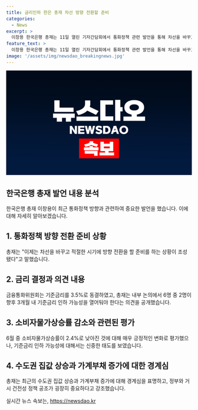 ```yaml
---
title: 금리인하 한은 총재 차선 방향 전환할 준비
categories:
  - News
excerpt: >
  이창용 한국은행 총재는 11일 열린 기자간담회에서 통화정책 관련 발언을 통해 차선을 바꾸고 적절한 시기에 방향 전환을 할 준비가 되었다고 밝혔다. 금리 동결 결정과 관련하여 내부 논의에선 금리 인하를 열어둬야 한다는 의견이 나오고, 물가상승률 하락을 고려한 금리 인하 가능성을 언급했다. 그러나 외환시장, 부동산 및 가계부채 움직임과 관련한 위험을 경계하며 신중한 태도를 보였다. 이어, 정부와의 거시 건전성 정책 공조의 중요성을 강조했다.
feature_text: >
  이창용 한국은행 총재는 11일 열린 기자간담회에서 통화정책 관련 발언을 통해 차선을 바꾸고 적절한 시기에 방향 전환을 할 준비가 되었다고 밝혔다. 금리 동결 결정과 관련하여 내부 논의에선 금리 인하를 열어둬야 한다는 의견이 나오고, 물가상승률 하락을 고려한 금리 인하 가능성을 언급했다. 그러나 외환시장, 부동산 및 가계부채 움직임과 관련한 위험을 경계하며 신중한 태도를 보였다. 이어, 정부와의 거시 건전성 정책 공조의 중요성을 강조했다.
image: '/assets/img/newsdao_breakingnews.jpg'
---
```


<p><img src="/assets/img/newsdao_breakingnews.jpg" alt="implanttips 속보" /></p>

<h2>한국은행 총재 발언 내용 분석</h2>

<p data-ke-size="size16">한국은행 총재 이창용이 최근 통화정책 방향과 관련하여 중요한 발언을 했습니다. 이에 대해 자세히 알아보겠습니다.</p>

<h2 data-ke-size="size26">1. 통화정책 방향 전환 준비 상황</h2>

<p data-ke-size="size16">총재는 "이제는 차선을 바꾸고 적절한 시기에 방향 전환을 할 준비를 하는 상황이 조성됐다"고 말했습니다.</p>

<h2 data-ke-size="size26">2. 금리 결정과 의견 내용</h2>

<p data-ke-size="size16">금융통화위원회는 기준금리를 3.5%로 동결하였고, 총재는 내부 논의에서 6명 중 2명이 향후 3개월 내 기준금리 인하 가능성을 열어둬야 한다는 의견을 공개했습니다.</p>

<h2 data-ke-size="size26">3. 소비자물가상승률 감소와 관련된 평가</h2>

<p data-ke-size="size16">6월 중 소비자물가상승률이 2.4%로 낮아진 것에 대해 매우 긍정적인 변화로 평가했으나, 기준금리 인하 가능성에 대해서는 신중한 태도를 보였습니다.</p>

<h2 data-ke-size="size26">4. 수도권 집값 상승과 가계부채 증가에 대한 경계심</h2>

<p data-ke-size="size16">총재는 최근의 수도권 집값 상승과 가계부채 증가에 대해 경계심을 표명하고, 정부와 거시 건전성 정책 공조가 굉장히 중요하다고 강조했습니다.</p>
실시간 뉴스 속보는, <a href="https://newsdao.kr" rel="dofollow">https://newsdao.kr</a>


